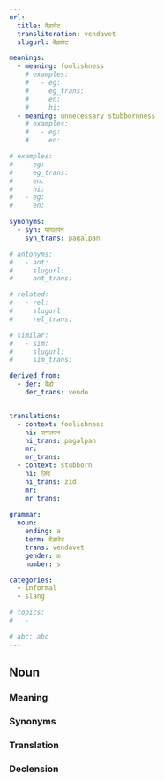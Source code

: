 ```yaml
---
url: 
  title: वेंड़ावेट
  transliteration: vendavet
  slugurl: वेंड़ावेट

meanings:
  - meaning: foolishness
    # examples:
    #   - eg:
    #     eg_trans:
    #     en:
    #     hi:
  - meaning: unnecessary stubbornness
    # examples:
    #   - eg:
    #     en: 

# examples:
#   - eg:
#     eg_trans: 
#     en:
#     hi:
#   - eg:
#     en:

synonyms:
  - syn: पागलपन
    syn_trans: pagalpan

# antonyms:
#   - ant:
#     slugurl:
#     ant_trans: 

# related:
#   - rel:
#     slugurl
#     rel_trans: 

# similar:
#   - sim: 
#     slugurl:
#     sim_trans:

derived_from: 
  - der: वेंड़ो
    der_trans: vendo


translations:
  - context: foolishness
    hi: पागलपन
    hi_trans: pagalpan
    mr:
    mr_trans:
  - context: stubborn
    hi: ज़िद
    hi_trans: zid
    mr:
    mr_trans:
    
grammar:
  noun:
    ending: a
    term: वेंड़ावेट
    trans: vendavet
    gender: m
    number: s

categories:
  - informal
  - slang

# topics:
#   -

# abc: abc   
---
```


## Noun
<!-- <fos :grammar="grammar" :url="url"></fos> -->

### Meaning
<meaning :meanings="meanings" :url="url"></meaning>

<!-- ### Examples
<eg :eg="examples" :url="url"></eg> -->

### Synonyms
<syn :syn="synonyms" :url="url"></syn>

<!-- ### Antonyms
<ant :ant="antonyms" :url="url"></ant> -->

### Translation
<translation :translation="translations" :url="url"></translation>

### Declension
<noun-decl :grammar="grammar" :url="url"></noun-decl>

<!-- ### Related
<related :related="related" :url="url"></related> -->

<!-- ### Similar
<similar :similar="similar" :url="url"></similar> -->